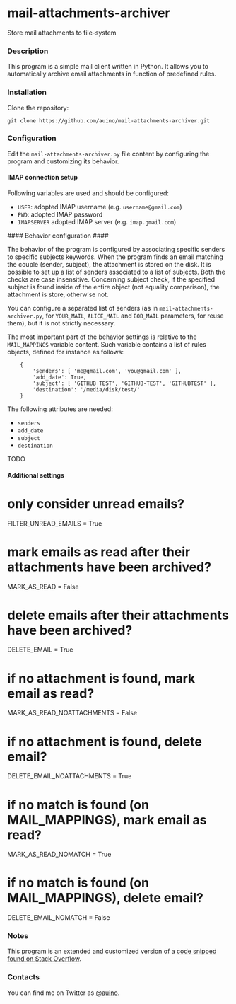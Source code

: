 # mail-attachments-archiver
Store mail attachments to file-system

### Description ###

This program is a simple mail client written in Python.
It allows you to automatically archive email attachments in function of predefined rules.

### Installation ###

Clone the repository:

```
git clone https://github.com/auino/mail-attachments-archiver.git
```

### Configuration ###

Edit the `mail-attachments-archiver.py` file content by configuring the program and customizing its behavior.

#### IMAP connection setup ####

Following variables are used and should be configured:
 * `USER`: adopted IMAP username (e.g. `username@gmail.com`)
 * `PWD`: adopted IMAP password
 * `IMAPSERVER` adopted IMAP server (e.g. `imap.gmail.com`)

#### Behavior configuration ####

The behavior of the program is configured by associating specific senders to specific subjects keywords.
When the program finds an email matching the couple (sender, subject), the attachment is stored on the disk.
It is possible to set up a list of senders associated to a list of subjects.
Both the checks are case insensitive.
Concerning subject check, if the specified subject is found inside of the entire object (not equality comparison), the attachment is store, otherwise not.

You can configure a separated list of senders (as in `mail-attachments-archiver.py`, for `YOUR_MAIL`, `ALICE_MAIL` and `BOB_MAIL` parameters, for reuse them), but it is not strictly necessary.

The most important part of the behavior settings is relative to the `MAIL_MAPPINGS` variable content.
Such variable contains a list of rules objects, defined for instance as follows:

```
	{
		'senders': [ 'me@gmail.com', 'you@gmail.com' ],
		'add_date': True,
		'subject': [ 'GITHUB TEST', 'GITHUB-TEST', 'GITHUBTEST' ],
		'destination': '/media/disk/test/'
	}
```

The following attributes are needed:
 * `senders`
 * `add_date`
 * `subject`
 * `destination`

TODO

#### Additional settings ####

# only consider unread emails?
FILTER_UNREAD_EMAILS = True

# mark emails as read after their attachments have been archived?
MARK_AS_READ = False

# delete emails after their attachments have been archived?
DELETE_EMAIL = True

# if no attachment is found, mark email as read?
MARK_AS_READ_NOATTACHMENTS = False

# if no attachment is found, delete email?
DELETE_EMAIL_NOATTACHMENTS = True

# if no match is found (on MAIL_MAPPINGS), mark email as read?
MARK_AS_READ_NOMATCH = True

# if no match is found (on MAIL_MAPPINGS), delete email?
DELETE_EMAIL_NOMATCH = False

### Notes ###

This program is an extended and customized version of a [code snipped found on Stack Overflow](http://stackoverflow.com/questions/10182499/how-do-i-download-only-unread-attachments-from-a-specific-gmail-label).

### Contacts ###

You can find me on Twitter as [@auino](https://twitter.com/auino).
